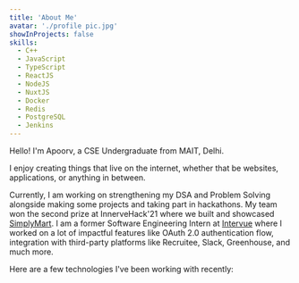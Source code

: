 ```yaml
---
title: 'About Me'
avatar: './profile pic.jpg'
showInProjects: false
skills:
  - C++
  - JavaScript
  - TypeScript
  - ReactJS
  - NodeJS
  - NuxtJS
  - Docker
  - Redis
  - PostgreSQL
  - Jenkins
---
```


Hello! I'm Apoorv, a CSE Undergraduate from MAIT, Delhi.

I enjoy creating things that live on the internet, whether that be websites, applications, or anything in between.

Currently, I am working on strengthening my DSA and Problem Solving alongside making some projects and taking part in hackathons. My team won the second prize at InnerveHack'21 where we built and showcased [SimplyMart](https://github.com/simplymart). I am a former Software Engineering Intern at [Intervue](https://intervue.io) where I worked on a lot of impactful features like OAuth 2.0 authentication flow, integration with third-party platforms like Recruitee, Slack, Greenhouse, and much more.

Here are a few technologies I've been working with recently:
